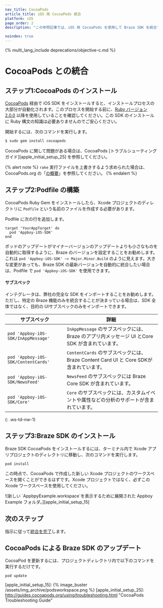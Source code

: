 ```yaml
---
nav_title: CocoaPods
article_title: iOS 用 CocoaPods 統合
platform: iOS
page_order: 2
description: "この参照記事では、iOS 用 CocoaPods を使用して Braze SDK を統合する方法を説明します。"

noindex: true
---
```


{% multi_lang_include deprecations/objective-c.md %}

# CocoaPods との統合

## ステップ1:CocoaPods のインストール

[CocoaPods][apple_initial_setup_1] 経由で iOS SDK をインストールすると、インストールプロセスの大部分が自動化されます。このプロセスを開始する前に、[Ruby バージョン 2.0.0][apple_initial_setup_2] 以降を使用していることを確認してください。この SDK のインストールに Ruby 構文の知識は必要ありませんのでご安心ください。

開始するには、次のコマンドを実行します。

```bash
$ sudo gem install cocoapods
```

CocoaPods に関して問題がある場合は、CocoaPods [トラブルシューティングガイド][apple\_initial\_setup\_25] を参照してください。

{% alert note %}
`rake` 実行ファイルを上書きするよう求められた場合は、CocoaPods.org の「[の概要](http://guides.cocoapods.org/using/getting-started.html " CocoaPodsインストール手順")」を参照してください。
{% endalert %}

## ステップ2:Podfile の構築

CocoaPods Ruby Gem をインストールしたら、Xcode プロジェクトのディレクトリに `Podfile` という名前のファイルを作成する必要があります。

Podfile に次の行を追加します。

```
target 'YourAppTarget' do
  pod 'Appboy-iOS-SDK'
end
```

ポッドのアップデートがマイナーバージョンのアップデートよりも小さなものを自動的に取得するように、Braze のバージョンを設定することをお勧めします。これは `pod 'Appboy-iOS-SDK' ~> Major.Minor.Build` のように見えます。大きな変更があっても、Braze SDK の最新バージョンを自動的に統合したい場合は、Podfile で `pod 'Appboy-iOS-SDK'` を使用できます。

#### サブスペック

インテグレータは、弊社の完全な SDK をインポートすることをお勧めします。ただし、特定の Braze 機能のみを統合することが決まっている場合は、SDK 全体ではなく、目的の UIサブスペックのみをインポートできます。

| サブスペック |詳細 |
| ------- | ------- |
| `pod 'Appboy-iOS-SDK/InAppMessage'` | `InAppMessage` のサブスペックには、Braze のアプリ内メッセージ UI とCore SDK が含まれています。|
| `pod 'Appboy-iOS-SDK/ContentCards'` | `ContentCards` のサブスペックには、Braze Content Card UI と Core SDKが含まれています。|
| `pod 'Appboy-iOS-SDK/NewsFeed'` | `NewsFeed` のサブスペックには Braze Core SDK が含まれています。|
| `pod 'Appboy-iOS-SDK/Core'` | `Core` のサブスペックには、カスタムイベントや属性などの分析のサポートが含まれています。|
{: .ws-td-nw-1}

## ステップ3:Braze SDK のインストール

Braze SDK CocoaPods をインストールするには、ターミナル内で Xcode アプリプロジェクトのディレクトリに移動し、次のコマンドを実行します。
```
pod install
```

この時点で、CocoaPods で作成した新しい Xcode プロジェクトのワークスペースを開くことができるはずです。Xcode プロジェクトではなく、必ずこの Xcode ワークスペースを使用してください。 

![新しい \`AppbpyExample.workspace\`を表示するために展開された Appboy Example フォルダ。][apple\_initial\_setup\_15]

## 次のステップ

指示に従って[統合を完了]({{site.baseurl}}/developer_guide/platform_integration_guides/ios/initial_sdk_setup/completing_integration/)します。

## CocoaPods による Braze SDK のアップデート

CocoaPod を更新するには、プロジェクトディレクトリ内で以下のコマンドを実行するだけです。

```
pod update
```

[apple_initial_setup_1]: http://cocoapods.org/
[apple_initial_setup_2]: https://www.ruby-lang.org/en/installation/
[apple_initial_setup_3]: http://guides.cocoapods.org/using/getting-started.html "CocoaPods のインストール手順"
[apple_initial_setup_5]: https://github.com/braze-inc/braze-ios-sdk/blob/master/AppboyKit/include/Appboy.h
[apple\_initial\_setup\_15]: {% image_buster /assets/img_archive/podsworkspace.png %}
[apple\_initial\_setup\_25]: http://guides.cocoapods.org/using/troubleshooting.html "CocoaPods Troubleshooting Guide"
